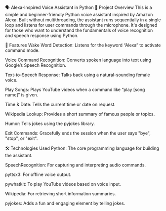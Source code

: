 🗣️ Alexa-Inspired Voice Assistant in Python 
📌 Project Overview
This is a simple and beginner-friendly Python voice assistant inspired by Amazon Alexa. Built without multithreading, the assistant runs sequentially in a single loop and listens for user commands through the microphone. It's designed for those who want to understand the fundamentals of voice recognition and speech response using Python.

🚀 Features
Wake Word Detection: Listens for the keyword “Alexa” to activate command mode.

Voice Command Recognition: Converts spoken language into text using Google’s Speech Recognition.

Text-to-Speech Response: Talks back using a natural-sounding female voice.

Play Songs: Plays YouTube videos when a command like “play [song name]” is given.

Time & Date: Tells the current time or date on request.

Wikipedia Lookup: Provides a short summary of famous people or topics.

Humor: Tells jokes using the pyjokes library.

Exit Commands: Gracefully ends the session when the user says "bye", "stop", or "exit".

🛠 Technologies Used
Python: The core programming language for building the assistant.

SpeechRecognition: For capturing and interpreting audio commands.

pyttsx3: For offline voice output.

pywhatkit: To play YouTube videos based on voice input.

Wikipedia: For retrieving short information summaries.

pyjokes: Adds a fun and engaging element by telling jokes.
